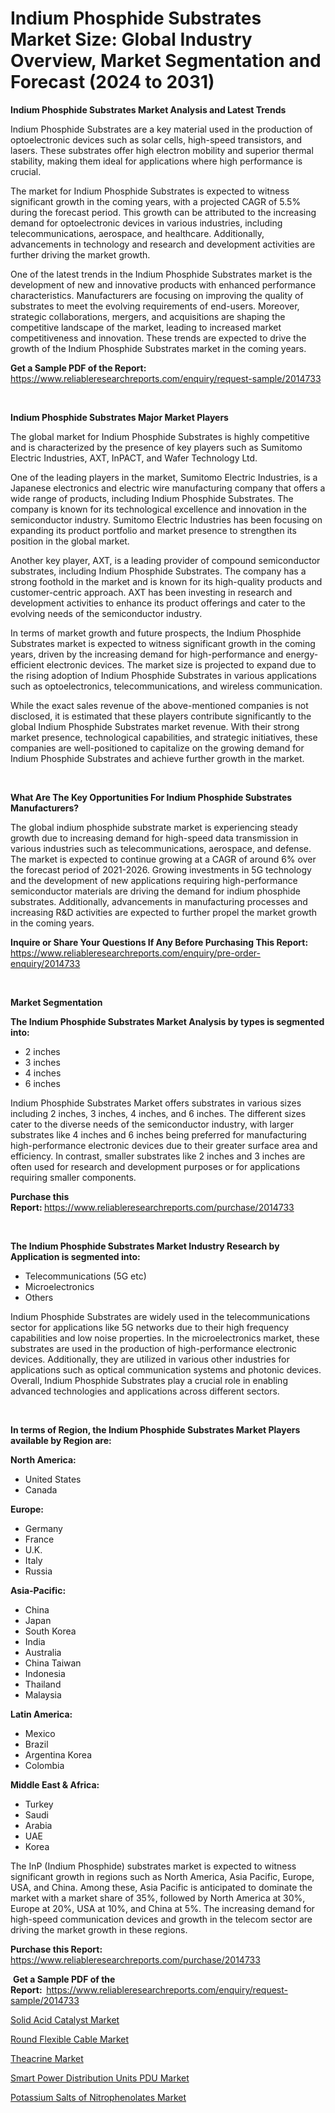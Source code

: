 <p><h1>Indium Phosphide Substrates Market Size: Global Industry Overview, Market Segmentation and Forecast (2024 to 2031)</h1></p><p><strong>Indium Phosphide Substrates Market Analysis and Latest Trends</strong></p>
<p><p>Indium Phosphide Substrates are a key material used in the production of optoelectronic devices such as solar cells, high-speed transistors, and lasers. These substrates offer high electron mobility and superior thermal stability, making them ideal for applications where high performance is crucial.</p><p>The market for Indium Phosphide Substrates is expected to witness significant growth in the coming years, with a projected CAGR of 5.5% during the forecast period. This growth can be attributed to the increasing demand for optoelectronic devices in various industries, including telecommunications, aerospace, and healthcare. Additionally, advancements in technology and research and development activities are further driving the market growth.</p><p>One of the latest trends in the Indium Phosphide Substrates market is the development of new and innovative products with enhanced performance characteristics. Manufacturers are focusing on improving the quality of substrates to meet the evolving requirements of end-users. Moreover, strategic collaborations, mergers, and acquisitions are shaping the competitive landscape of the market, leading to increased market competitiveness and innovation. These trends are expected to drive the growth of the Indium Phosphide Substrates market in the coming years.</p></p>
<p><strong>Get a Sample PDF of the Report:&nbsp;</strong> <a href="https://www.reliableresearchreports.com/enquiry/request-sample/2014733">https://www.reliableresearchreports.com/enquiry/request-sample/2014733</a></p>
<p>&nbsp;</p>
<p><strong>Indium Phosphide Substrates Major Market Players</strong></p>
<p><p>The global market for Indium Phosphide Substrates is highly competitive and is characterized by the presence of key players such as Sumitomo Electric Industries, AXT, InPACT, and Wafer Technology Ltd. </p><p>One of the leading players in the market, Sumitomo Electric Industries, is a Japanese electronics and electric wire manufacturing company that offers a wide range of products, including Indium Phosphide Substrates. The company is known for its technological excellence and innovation in the semiconductor industry. Sumitomo Electric Industries has been focusing on expanding its product portfolio and market presence to strengthen its position in the global market.</p><p>Another key player, AXT, is a leading provider of compound semiconductor substrates, including Indium Phosphide Substrates. The company has a strong foothold in the market and is known for its high-quality products and customer-centric approach. AXT has been investing in research and development activities to enhance its product offerings and cater to the evolving needs of the semiconductor industry.</p><p>In terms of market growth and future prospects, the Indium Phosphide Substrates market is expected to witness significant growth in the coming years, driven by the increasing demand for high-performance and energy-efficient electronic devices. The market size is projected to expand due to the rising adoption of Indium Phosphide Substrates in various applications such as optoelectronics, telecommunications, and wireless communication.</p><p>While the exact sales revenue of the above-mentioned companies is not disclosed, it is estimated that these players contribute significantly to the global Indium Phosphide Substrates market revenue. With their strong market presence, technological capabilities, and strategic initiatives, these companies are well-positioned to capitalize on the growing demand for Indium Phosphide Substrates and achieve further growth in the market.</p></p>
<p>&nbsp;</p>
<p><strong>What Are The Key Opportunities For Indium Phosphide Substrates Manufacturers?</strong></p>
<p><p>The global indium phosphide substrate market is experiencing steady growth due to increasing demand for high-speed data transmission in various industries such as telecommunications, aerospace, and defense. The market is expected to continue growing at a CAGR of around 6% over the forecast period of 2021-2026. Growing investments in 5G technology and the development of new applications requiring high-performance semiconductor materials are driving the demand for indium phosphide substrates. Additionally, advancements in manufacturing processes and increasing R&D activities are expected to further propel the market growth in the coming years.</p></p>
<p><strong>Inquire or Share Your Questions If Any Before Purchasing This Report:</strong> <a href="https://www.reliableresearchreports.com/enquiry/pre-order-enquiry/2014733">https://www.reliableresearchreports.com/enquiry/pre-order-enquiry/2014733</a></p>
<p>&nbsp;</p>
<p><strong>Market Segmentation</strong></p>
<p><strong>The Indium Phosphide Substrates Market Analysis by types is segmented into:</strong></p>
<p><ul><li>2 inches</li><li>3 inches</li><li>4 inches</li><li>6 inches</li></ul></p>
<p><p>Indium Phosphide Substrates Market offers substrates in various sizes including 2 inches, 3 inches, 4 inches, and 6 inches. The different sizes cater to the diverse needs of the semiconductor industry, with larger substrates like 4 inches and 6 inches being preferred for manufacturing high-performance electronic devices due to their greater surface area and efficiency. In contrast, smaller substrates like 2 inches and 3 inches are often used for research and development purposes or for applications requiring smaller components.</p></p>
<p><strong>Purchase this Report:&nbsp;</strong><a href="https://www.reliableresearchreports.com/purchase/2014733">https://www.reliableresearchreports.com/purchase/2014733</a></p>
<p>&nbsp;</p>
<p><strong>The Indium Phosphide Substrates Market Industry Research by Application is segmented into:</strong></p>
<p><ul><li>Telecommunications (5G etc)</li><li>Microelectronics</li><li>Others</li></ul></p>
<p><p>Indium Phosphide Substrates are widely used in the telecommunications sector for applications like 5G networks due to their high frequency capabilities and low noise properties. In the microelectronics market, these substrates are used in the production of high-performance electronic devices. Additionally, they are utilized in various other industries for applications such as optical communication systems and photonic devices. Overall, Indium Phosphide Substrates play a crucial role in enabling advanced technologies and applications across different sectors.</p></p>
<p>&nbsp;</p>
<p><strong>In terms of Region, the Indium Phosphide Substrates Market Players available by Region are:</strong></p>
<p>
    <p> <strong> North America: </strong>
        <ul>
            <li>United States</li>
            <li>Canada</li>
        </ul>
        </p> 
    <p> <strong> Europe: </strong>
        <ul>
            <li>Germany</li>
            <li>France</li>
            <li>U.K.</li>
            <li>Italy</li>
            <li>Russia</li>
        </ul>
        </p> 
    <p> <strong> Asia-Pacific: </strong>
        <ul>
            <li>China</li>
            <li>Japan</li>
            <li>South Korea</li>
            <li>India</li>
            <li>Australia</li>
            <li>China Taiwan</li>
            <li>Indonesia</li>
            <li>Thailand</li>
            <li>Malaysia</li>
        </ul>
        </p> 
    <p> <strong> Latin America: </strong>
        <ul>
            <li>Mexico</li>
            <li>Brazil</li>
            <li>Argentina Korea</li>
            <li>Colombia</li>
        </ul>
        </p> 
    <p> <strong> Middle East & Africa: </strong>
        <ul>
            <li>Turkey</li>
            <li>Saudi</li>
            <li>Arabia</li>
            <li>UAE</li>
            <li>Korea</li>
        </ul>
    </p>
    </p>
<p><p>The InP (Indium Phosphide) substrates market is expected to witness significant growth in regions such as North America, Asia Pacific, Europe, USA, and China. Among these, Asia Pacific is anticipated to dominate the market with a market share of 35%, followed by North America at 30%, Europe at 20%, USA at 10%, and China at 5%. The increasing demand for high-speed communication devices and growth in the telecom sector are driving the market growth in these regions.</p></p>
<p><strong>Purchase this Report: </strong><a href="https://www.reliableresearchreports.com/purchase/2014733">https://www.reliableresearchreports.com/purchase/2014733</a></p>
<p>&nbsp;<strong>Get a Sample PDF of the Report:&nbsp;&nbsp;</strong><a href="https://www.reliableresearchreports.com/enquiry/request-sample/2014733">https://www.reliableresearchreports.com/enquiry/request-sample/2014733</a></p>
<p><strong></strong></p>
<p><p><a href="https://view.publitas.com/reportprime-1/solid-acid-catalyst-market-size-evaluating-its-market-trends-growth-and-projections-2024-2031/">Solid Acid Catalyst Market</a></p><p><a href="https://automatic-knee-4c7.notion.site/Round-Flexible-Cable-Market-Size-Growing-and-Forecasted-for-period-from-2024-2031-and-provides-com-d5b94ff0bb12435b9e0dc03da2e87058">Round Flexible Cable Market</a></p><p><a href="https://view.publitas.com/reportprime-1/theacrine-market-size-2024-2031-global-industrial-analysis-key-geographical-regions-market-share-top-key-players-product-types-and-forecast-research-report/">Theacrine Market</a></p><p><a href="https://github.com/juancolorado15/Market-Research-Report-List-1/blob/main/smart-power-distribution-units-pdu-market.md">Smart Power Distribution Units PDU Market</a></p><p><a href="https://sulfuric-clavicle-d39.notion.site/Potassium-Salts-of-Nitrophenolates-Market-Research-Report-Reveals-The-Latest-Trends-And-Opportunitie-b8b5839b935c4d778d6bb4c1830fc950">Potassium Salts of Nitrophenolates Market</a></p></p>